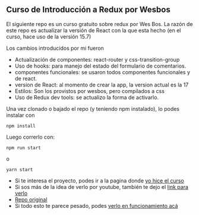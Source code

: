 ## Curso de Introducción a Redux por Wesbos

El siguiente repo es un curso gratuito sobre redux por Wes Bos. La razón de este repo es actualizar la versión de React con la que esta hecho
(en el curso, hace uso de la versión 15.7)

Los cambios introducidos por mi fueron

- Actualización de componentes: react-router y css-transition-group
- Uso de hooks: para manejo del estado del formulario de comentarios.
- componentes funcionales: se usaron todos componentes funcionales y de react. 
- version de React: al momento de crear la app, la version actual es la 17
- Estilos: Son los provistos por wesbos, pero compilados a css
- Uso de Redux dev tools: se actualizo la forma de activarlo.

Una vez clonado o bajado el repo (y teniendo npm instalado), lo podes instalar con 
```
npm install 
```
Luego correrlo con:
```
npm run start
```
o 
```
yarn start
```

- Si te interesa el proyecto, podes ir a la pagina donde [yo hice el curso](https://learnredux.com/)
- Si sos más de la idea de verlo por youtube, también te dejo el [link para verlo]()
- [Repo original](https://github.com/wesbos/Learn-Redux-Starter-Files)
- Si todo esto te parece pesado, podes [verlo en funcionamiento acá](https://reduxstragram-from-wesbos.netlify.app/)
